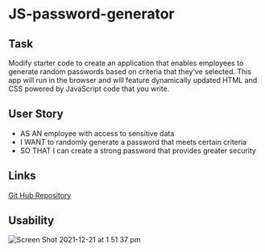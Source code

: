# JS-password-generator

## Task
Modify starter code to create an application that enables employees to generate random passwords based on criteria that they’ve selected. This app will run in the browser and will feature dynamically updated HTML and CSS powered by JavaScript code that you write. 

## User Story
- AS AN employee with access to sensitive data
- I WANT to randomly generate a password that meets certain criteria
- SO THAT I can create a strong password that provides greater security

## Links
[Git Hub Repository](https://github.com/carolinatnp/JS-password-generator)

## Usability
![Screen Shot 2021-12-21 at 1 51 37 pm](https://user-images.githubusercontent.com/94167488/146862777-d1a7d611-b896-472b-9de3-5b4cbfb4dee7.png)
